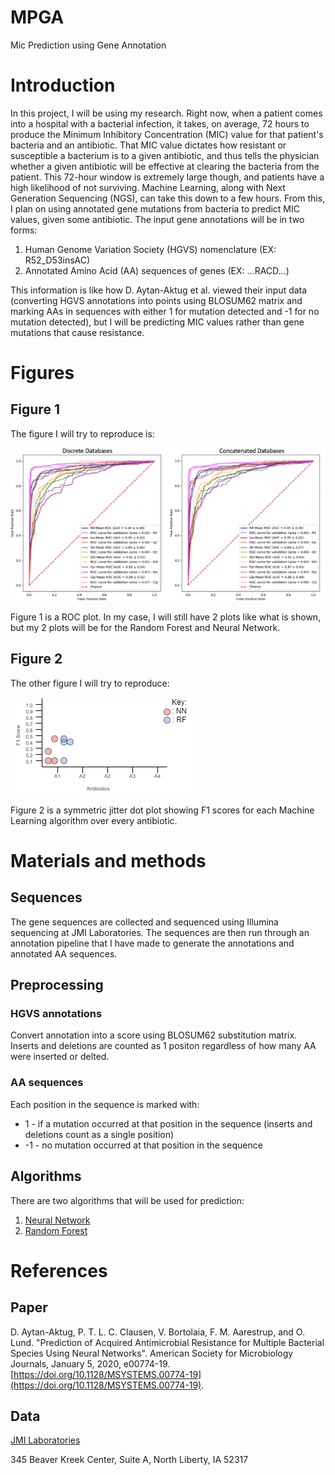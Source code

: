 # MPGA
Mic Prediction using Gene Annotation

# Introduction

In this project, I will be using my research. Right now, when a patient comes into a hospital with a bacterial infection, it takes, on average, 72 hours to produce the Minimum Inhibitory Concentration (MIC) value for that patient's bacteria and an antibiotic. That MIC value dictates how resistant or susceptible a bacterium is to a given antibiotic, and thus tells the physician whether a given antibiotic will be effective at clearing the bacteria from the patient. This 72-hour window is extremely large though, and patients have a high likelihood of not surviving. Machine Learning, along with Next Generation Sequencing (NGS), can take this down to a few hours. From this, I plan on using annotated gene mutations from bacteria to predict MIC values, given some antibiotic. The input gene annotations will be in two forms:

1. Human Genome Variation Society (HGVS) nomenclature (EX: R52\_D53insAC)
2. Annotated Amino Acid (AA) sequences of genes (EX: ...RACD...)

This information is like how D. Aytan-Aktug et al. viewed their input data (converting HGVS annotations into points using BLOSUM62 matrix and marking AAs in sequences with either 1 for mutation detected and -1 for no mutation detected), but I will be predicting MIC values rather than gene mutations that cause resistance.

# Figures

## Figure 1
The figure I will try to reproduce is:

![Image1](figure_1.PNG)

Figure 1 is a ROC plot. In my case, I will still have 2 plots like what is shown, but my 2 plots will be for the Random Forest and Neural Network.

## Figure 2
The other figure I will try to reproduce:

![Image2](figure_2.png)

Figure 2 is a symmetric jitter dot plot showing F1 scores for each Machine Learning algorithm over every antibiotic.

# Materials and methods

## Sequences
The gene sequences are collected and sequenced using Illumina sequencing at JMI Laboratories. The sequences are then run through an annotation pipeline that I have made to generate the annotations and annotated AA sequences.

## Preprocessing
### HGVS annotations
Convert annotation into a score using BLOSUM62 substitution matrix. Inserts and deletions are counted as 1 positon regardless of how many AA were inserted or delted.

### AA sequences
Each position in the sequence is marked with:
* 1 - if a mutation occurred at that position in the sequence (inserts and deletions count as a single position)
* -1 - no mutation occurred at that position in the sequence

## Algorithms
There are two algorithms that will be used for prediction:
1. [Neural Network](https://towardsdatascience.com/understanding-neural-networks-19020b758230)
2. [Random Forest](https://towardsdatascience.com/understanding-random-forest-58381e0602d2)

# References

## Paper
D. Aytan-Aktug, P. T. L. C. Clausen, V. Bortolaia, F. M. Aarestrup, and O. Lund. "Prediction of Acquired Antimicrobial Resistance for Multiple Bacterial Species Using Neural Networks". American Society for Microbiology Journals, January 5, 2020, e00774-19. [https://doi.org/10.1128/MSYSTEMS.00774-19](https://doi.org/10.1128/MSYSTEMS.00774-19).

## Data
[JMI Laboratories](https://www.jmilabs.com/)

345 Beaver Kreek Center, Suite A, North Liberty, IA 52317